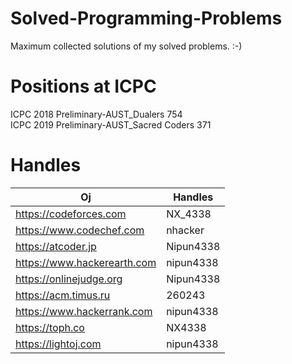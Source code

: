 # Solved-Programming-Problems

Maximum collected solutions of my solved problems. :-)

# Positions at ICPC
ICPC 2018 Preliminary-AUST_Dualers 754<br>
ICPC 2019 Preliminary-AUST_Sacred Coders 371

# Handles
Oj  | Handles
------------- | -------------
https://codeforces.com | NX_4338
https://www.codechef.com | nhacker
https://atcoder.jp | Nipun4338
https://www.hackerearth.com | nipun4338
https://onlinejudge.org | Nipun4338
https://acm.timus.ru | 260243
https://www.hackerrank.com | nipun4338
https://toph.co | NX4338
https://lightoj.com | nipun4338
